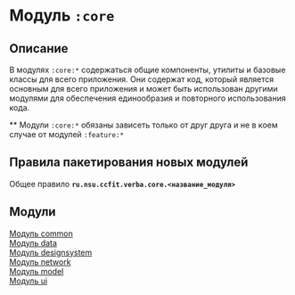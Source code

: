 # Модуль `:core`

## Описание 
В модулях `:core:*` содержаться общие компоненты, утилиты и базовые классы для всего приложения.
Они содержат код, который является основным для всего приложения и может быть использован другими модулями для обеспечения единообразия и повторного использования кода.

** Модули `:core:*` обязаны зависеть только от друг друга и не в коем случае от модулей `:feature:*`

## Правила пакетирования новых модулей

Общее правило **```ru.nsu.ccfit.verba.core.<название_модуля>```**

## Модули

[Модуль common](core/common/README.md)  
[Модуль data](core/data/README.md)  
[Модуль designsystem](core/designsystem/README.md)  
[Модуль network](core/network/README.md)  
[Модуль model](core/model/README.md)  
[Модуль ui](core/ui/README.md)  